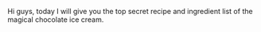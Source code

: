 Hi guys, today I will give you the top secret recipe and ingredient list of the magical chocolate ice cream.
